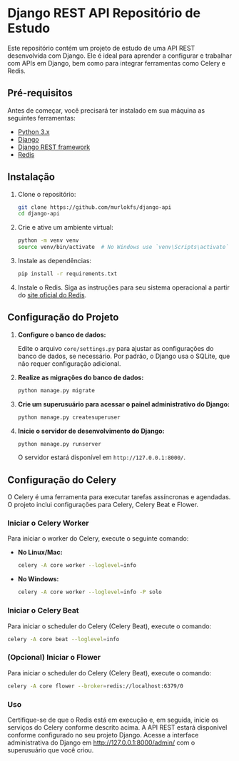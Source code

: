 # Django REST API Repositório de Estudo

Este repositório contém um projeto de estudo de uma API REST desenvolvida com Django. Ele é ideal para aprender a configurar e trabalhar com APIs em Django, bem como para integrar ferramentas como Celery e Redis.

## Pré-requisitos

Antes de começar, você precisará ter instalado em sua máquina as seguintes ferramentas:

- [Python 3.x](https://www.python.org/downloads/)
- [Django](https://www.djangoproject.com/)
- [Django REST framework](https://www.django-rest-framework.org/)
- [Redis](https://redis.io/download)

## Instalação

1. Clone o repositório:
    ```bash
    git clone https://github.com/murlokfs/django-api
    cd django-api
    ```

2. Crie e ative um ambiente virtual:
    ```bash
    python -m venv venv
    source venv/bin/activate  # No Windows use `venv\Scripts\activate`
    ```

3. Instale as dependências:
    ```bash
    pip install -r requirements.txt
    ```

4. Instale o Redis. Siga as instruções para seu sistema operacional a partir do [site oficial do Redis](https://redis.io/download).

## Configuração do Projeto

1. **Configure o banco de dados:**

   Edite o arquivo `core/settings.py` para ajustar as configurações do banco de dados, se necessário. Por padrão, o Django usa o SQLite, que não requer configuração adicional.

2. **Realize as migrações do banco de dados:**

    ```bash
    python manage.py migrate
    ```

3. **Crie um superusuário para acessar o painel administrativo do Django:**

    ```bash
    python manage.py createsuperuser
    ```

4. **Inicie o servidor de desenvolvimento do Django:**

    ```bash
    python manage.py runserver
    ```

   O servidor estará disponível em `http://127.0.0.1:8000/`.

## Configuração do Celery

O Celery é uma ferramenta para executar tarefas assíncronas e agendadas. O projeto inclui configurações para Celery, Celery Beat e Flower.

### Iniciar o Celery Worker

Para iniciar o worker do Celery, execute o seguinte comando:

- **No Linux/Mac:**
    ```bash
    celery -A core worker --loglevel=info
    ```

- **No Windows:**
    ```bash
    celery -A core worker --loglevel=info -P solo
    ```

### Iniciar o Celery Beat

Para iniciar o scheduler do Celery (Celery Beat), execute o comando:

```bash
celery -A core beat --loglevel=info
```

### (Opcional) Iniciar o Flower

Para iniciar o scheduler do Celery (Celery Beat), execute o comando:

```bash
celery -A core flower --broker=redis://localhost:6379/0
```

### Uso
Certifique-se de que o Redis está em execução e, em seguida, inicie os serviços do Celery conforme descrito acima. A API REST estará disponível conforme configurado no seu projeto Django. Acesse a interface administrativa do Django em http://127.0.0.1:8000/admin/ com o superusuário que você criou.
